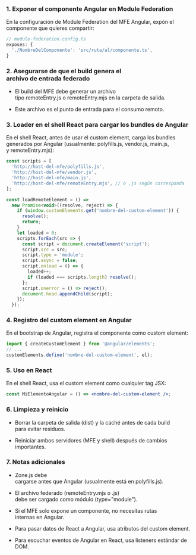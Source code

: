 
### 1. Exponer el componente Angular en Module Federation

En la configuración de Module Federation del MFE Angular, expón el componente que quieres compartir:

```ts 
// module-federation.config.ts
exposes: {
  './NombreDelComponente': 'src/ruta/al/componente.ts',
}
```

### 2. Asegurarse de que el build genera el archivo de entrada federado

- El build del MFE debe generar un archivo tipo remoteEntry.js o remoteEntry.mjs en la carpeta de salida.

- Este archivo es el punto de entrada para el consumo remoto.


### 3. Loader en el shell React para cargar los bundles de Angular

En el shell React, antes de usar el custom element, carga los bundles generados por Angular (usualmente: polyfills.js, vendor.js, main.js, y remoteEntry.mjs):

```js
const scripts = [
  'http://host-del-mfe/polyfills.js', 
  'http://host-del-mfe/vendor.js',
  'http://host-del-mfe/main.js',
  'http://host-del-mfe/remoteEntry.mjs', // o .js según corresponda
];

const loadRemoteElement = () =>
  new Promise<void>((resolve, reject) => {
    if (window.customElements.get('nombre-del-custom-element')) {
      resolve();
      return;
    }
    let loaded = 0;
    scripts.forEach(src => {
      const script = document.createElement('script');
      script.src = src;
      script.type = 'module';
      script.async = false;
      script.onload = () => {
        loaded++;
        if (loaded === scripts.length) resolve();
      };
      script.onerror = () => reject();
      document.head.appendChild(script);
    });
  });
```

### 4. Registro del custom element en Angular

En el bootstrap de Angular, registra el componente como custom element:

```ts 
import { createCustomElement } from '@angular/elements';
// ...
customElements.define('nombre-del-custom-element', el);
```


### 5. Uso en React

En el shell React, usa el custom element como cualquier tag JSX:

```jsx
const MiElementoAngular = () => <nombre-del-custom-element />;
```


### 6. Limpieza y reinicio

- Borrar la carpeta de salida (dist) y la caché antes de cada build para evitar residuos.

- Reiniciar ambos servidores (MFE y shell) después de cambios importantes.

### 7. Notas adicionales

- Zone.js debe cargarse antes que Angular (usualmente está en polyfills.js).

- El archivo federado (remoteEntry.mjs o .js) debe ser cargado como módulo (type="module").

- Si el MFE solo expone un componente, no necesitas rutas internas en Angular.

- Para pasar datos de React a Angular, usa atributos del custom element.

- Para escuchar eventos de Angular en React, usa listeners estándar de DOM.